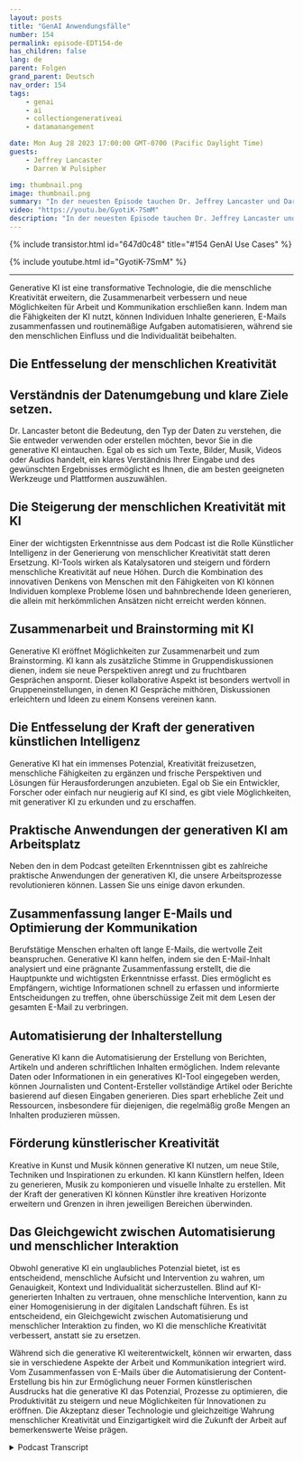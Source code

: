 ```yaml
---
layout: posts
title: "GenAI Anwendungsfälle"
number: 154
permalink: episode-EDT154-de
has_children: false
lang: de
parent: Folgen
grand_parent: Deutsch
nav_order: 154
tags:
    - genai
    - ai
    - collectiongenerativeai
    - datamanangement

date: Mon Aug 28 2023 17:00:00 GMT-0700 (Pacific Daylight Time)
guests:
    - Jeffrey Lancaster
    - Darren W Pulsipher

img: thumbnail.png
image: thumbnail.png
summary: "In der neuesten Episode tauchen Dr. Jeffrey Lancaster und Darren Pulsipher in die praktischen Anwendungsfälle der generativen Künstlichen Intelligenz ein und wie sie menschliche Kreativität in verschiedenen Bereichen entfesseln kann."
video: "https://youtu.be/GyotiK-7SmM"
description: "In der neuesten Episode tauchen Dr. Jeffrey Lancaster und Darren Pulsipher in die praktischen Anwendungsfälle der generativen Künstlichen Intelligenz ein und wie sie menschliche Kreativität in verschiedenen Bereichen entfesseln kann."
---
```


<div>
{% include transistor.html id="647d0c48" title="#154 GenAI Use Cases" %}

{% include youtube.html id="GyotiK-7SmM" %}
</div>

---

Generative KI ist eine transformative Technologie, die die menschliche Kreativität erweitern, die Zusammenarbeit verbessern und neue Möglichkeiten für Arbeit und Kommunikation erschließen kann. Indem man die Fähigkeiten der KI nutzt, können Individuen Inhalte generieren, E-Mails zusammenfassen und routinemäßige Aufgaben automatisieren, während sie den menschlichen Einfluss und die Individualität beibehalten.

## Die Entfesselung der menschlichen Kreativität

## Verständnis der Datenumgebung und klare Ziele setzen.

Dr. Lancaster betont die Bedeutung, den Typ der Daten zu verstehen, die Sie entweder verwenden oder erstellen möchten, bevor Sie in die generative KI eintauchen. Egal ob es sich um Texte, Bilder, Musik, Videos oder Audios handelt, ein klares Verständnis Ihrer Eingabe und des gewünschten Ergebnisses ermöglicht es Ihnen, die am besten geeigneten Werkzeuge und Plattformen auszuwählen.

## Die Steigerung der menschlichen Kreativität mit KI

Einer der wichtigsten Erkenntnisse aus dem Podcast ist die Rolle Künstlicher Intelligenz in der Generierung von menschlicher Kreativität statt deren Ersetzung. KI-Tools wirken als Katalysatoren und steigern und fördern menschliche Kreativität auf neue Höhen. Durch die Kombination des innovativen Denkens von Menschen mit den Fähigkeiten von KI können Individuen komplexe Probleme lösen und bahnbrechende Ideen generieren, die allein mit herkömmlichen Ansätzen nicht erreicht werden können.

## Zusammenarbeit und Brainstorming mit KI

Generative KI eröffnet Möglichkeiten zur Zusammenarbeit und zum Brainstorming. KI kann als zusätzliche Stimme in Gruppendiskussionen dienen, indem sie neue Perspektiven anregt und zu fruchtbaren Gesprächen anspornt. Dieser kollaborative Aspekt ist besonders wertvoll in Gruppeneinstellungen, in denen KI Gespräche mithören, Diskussionen erleichtern und Ideen zu einem Konsens vereinen kann.

## Die Entfesselung der Kraft der generativen künstlichen Intelligenz

Generative KI hat ein immenses Potenzial, Kreativität freizusetzen, menschliche Fähigkeiten zu ergänzen und frische Perspektiven und Lösungen für Herausforderungen anzubieten. Egal ob Sie ein Entwickler, Forscher oder einfach nur neugierig auf KI sind, es gibt viele Möglichkeiten, mit generativer KI zu erkunden und zu erschaffen.

## Praktische Anwendungen der generativen KI am Arbeitsplatz

Neben den in dem Podcast geteilten Erkenntnissen gibt es zahlreiche praktische Anwendungen der generativen KI, die unsere Arbeitsprozesse revolutionieren können. Lassen Sie uns einige davon erkunden.

## Zusammenfassung langer E-Mails und Optimierung der Kommunikation

Berufstätige Menschen erhalten oft lange E-Mails, die wertvolle Zeit beanspruchen. Generative KI kann helfen, indem sie den E-Mail-Inhalt analysiert und eine prägnante Zusammenfassung erstellt, die die Hauptpunkte und wichtigsten Erkenntnisse erfasst. Dies ermöglicht es Empfängern, wichtige Informationen schnell zu erfassen und informierte Entscheidungen zu treffen, ohne überschüssige Zeit mit dem Lesen der gesamten E-Mail zu verbringen.

## Automatisierung der Inhalterstellung

Generative KI kann die Automatisierung der Erstellung von Berichten, Artikeln und anderen schriftlichen Inhalten ermöglichen. Indem relevante Daten oder Informationen in ein generatives KI-Tool eingegeben werden, können Journalisten und Content-Ersteller vollständige Artikel oder Berichte basierend auf diesen Eingaben generieren. Dies spart erhebliche Zeit und Ressourcen, insbesondere für diejenigen, die regelmäßig große Mengen an Inhalten produzieren müssen.

## Förderung künstlerischer Kreativität

Kreative in Kunst und Musik können generative KI nutzen, um neue Stile, Techniken und Inspirationen zu erkunden. KI kann Künstlern helfen, Ideen zu generieren, Musik zu komponieren und visuelle Inhalte zu erstellen. Mit der Kraft der generativen KI können Künstler ihre kreativen Horizonte erweitern und Grenzen in ihren jeweiligen Bereichen überwinden.

## Das Gleichgewicht zwischen Automatisierung und menschlicher Interaktion

Obwohl generative KI ein unglaubliches Potenzial bietet, ist es entscheidend, menschliche Aufsicht und Intervention zu wahren, um Genauigkeit, Kontext und Individualität sicherzustellen. Blind auf KI-generierten Inhalten zu vertrauen, ohne menschliche Intervention, kann zu einer Homogenisierung in der digitalen Landschaft führen. Es ist entscheidend, ein Gleichgewicht zwischen Automatisierung und menschlicher Interaktion zu finden, wo KI die menschliche Kreativität verbessert, anstatt sie zu ersetzen.

Während sich die generative KI weiterentwickelt, können wir erwarten, dass sie in verschiedene Aspekte der Arbeit und Kommunikation integriert wird. Vom Zusammenfassen von E-Mails über die Automatisierung der Content-Erstellung bis hin zur Ermöglichung neuer Formen künstlerischen Ausdrucks hat die generative KI das Potenzial, Prozesse zu optimieren, die Produktivität zu steigern und neue Möglichkeiten für Innovationen zu eröffnen. Die Akzeptanz dieser Technologie und gleichzeitige Wahrung menschlicher Kreativität und Einzigartigkeit wird die Zukunft der Arbeit auf bemerkenswerte Weise prägen.



<details>
<summary> Podcast Transcript </summary>

<p></p>

</details>
